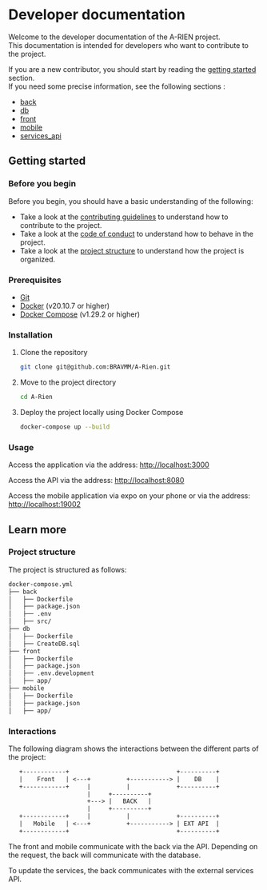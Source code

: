 # Developer documentation

Welcome to the developer documentation of the A-RIEN project.  
This documentation is intended for developers who want to contribute to the project.  
  
If you are a new contributor, you should start by reading the [getting started](#getting-started) section.  
If you need some precise information, see the following sections :  

- [back](back/index.md)
- [db](db/index.md)
- [front](front/index.md)
- [mobile](mobile/index.md)
- [services_api](services_api/index.md)

## Getting started

### Before you begin

Before you begin, you should have a basic understanding of the following:

- Take a look at the [contributing guidelines](../CONTRIBUTING.md) to understand how to contribute to the project.
- Take a look at the [code of conduct](../CODE_OF_CONDUCT.md) to understand how to behave in the project.
- Take a look at the [project structure](#project-structure) to understand how the project is organized.

### Prerequisites

- [Git](https://git-scm.com/)
- [Docker](https://www.docker.com/) (v20.10.7 or higher)
- [Docker Compose](https://docs.docker.com/compose/) (v1.29.2 or higher)

### Installation

1. Clone the repository

    ```bash
    git clone git@github.com:BRAVMM/A-Rien.git
    ```

2. Move to the project directory

    ```bash
    cd A-Rien
    ```

3. Deploy the project locally using Docker Compose

    ```bash
    docker-compose up --build
    ```

### Usage

Access the application via the address: [http://localhost:3000](http://localhost:3000)

Access the API via the address: [http://localhost:8080](http://localhost:8080)

Access the mobile application via expo on your phone or via the address: [http://localhost:19002](http://localhost:19002)

## Learn more

### Project structure

The project is structured as follows:

```bash
docker-compose.yml
├── back
│   ├── Dockerfile
│   ├── package.json
│   ├── .env
│   ├── src/
├── db
│   ├── Dockerfile
│   ├── CreateDB.sql
├── front
│   ├── Dockerfile
│   ├── package.json
│   ├── .env.development
│   ├── app/
├── mobile
│   ├── Dockerfile
│   ├── package.json
│   ├── app/
```

### Interactions

The following diagram shows the interactions between the different parts of the project:

```txt
   +------------+                              +----------+
   |    Front   | <---+          +-----------> |    DB    |
   +------------+     |          |             +----------+
                      |     +----------+
                      +---> |   BACK   |
                      |     +----------+
   +------------+     |          |             +----------+
   |   Mobile   | <---+          +-----------> | EXT API  |
   +------------+                              +----------+
```

The front and mobile communicate with the back via the API.
Depending on the request, the back will communicate with the database.

To update the services, the back communicates with the external services API.
